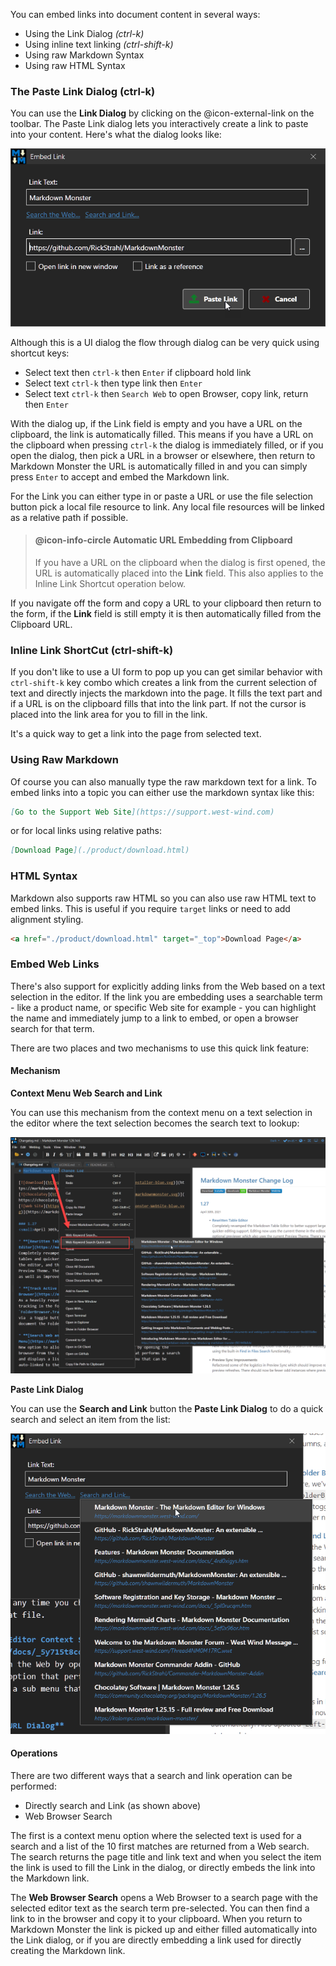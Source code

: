 ﻿You can embed links into document content in several ways:

* Using the Link Dialog *(ctrl-k)*
* Using inline text linking  *(ctrl-shift-k)*
* Using raw Markdown Syntax
* Using raw HTML Syntax

### The Paste Link Dialog (ctrl-k)
You can use the **Link Dialog** by clicking on the @icon-external-link on the toolbar. The Paste Link dialog lets you interactively create a link to paste into your content. Here's what the dialog looks like:

![](/images/pastelinkdialog.png)

Although this is a UI dialog the flow through dialog can be very quick using shortcut keys:

* Select text then `ctrl-k` then `Enter` if clipboard hold link
* Select text `ctrl-k` then type link then `Enter`
* Select text `ctrl-k` then `Search Web` to open Browser, copy link, return then `Enter`

With the dialog up, if the Link field is empty and you have a URL on the clipboard, the link is automatically filled. This means if you have a URL on the clipboard when pressing `ctrl-k` the dialog is immediately filled, or if you open the dialog, then pick a URL in a browser or elsewhere, then return to Markdown Monster the URL is automatically filled in and you can simply press `Enter` to accept and embed the Markdown link.

For the Link you can either type in or paste a URL or use the file selection button pick a local file resource to link. Any local file resources will be linked as a relative path if possible.

> #### @icon-info-circle Automatic URL Embedding from Clipboard
> If you have a URL on the clipboard when the dialog is first opened, the URL is automatically placed into the **Link** field. This also applies to the Inline Link Shortcut operation below.

If you navigate off the form and copy a URL to your clipboard then return to the form, if the **Link** field is still empty it is then automatically filled from the Clipboard URL.

### Inline Link ShortCut (ctrl-shift-k)
If you don't like to use a UI form to pop up you can get similar behavior with `ctrl-shift-k` key combo which creates a link from the current selection of text and directly injects the markdown into the page. It fills the text part and if a URL is on the clipboard fills that into the link part. If not the cursor is placed into the link area for you to fill in the link. 

It's a quick way to get a link into the page from selected text.

### Using Raw Markdown
Of course you can also manually type the raw markdown text for a link. To embed links into a topic you can either use the markdown syntax like this:

```markdown
[Go to the Support Web Site](https://support.west-wind.com)
```

or for local links using relative paths:

```markdown
[Download Page](./product/download.html)
```

### HTML Syntax
Markdown also supports raw HTML so you can also use raw HTML text to embed links. This is useful if you require `target` links or need to add alignment styling.

```markdown
<a href="./product/download.html" target="_top">Download Page</a>
```

### Embed Web Links
There's also support for explicitly adding links from the Web based on a text selection in the editor. If the link you are embedding uses a searchable term - like a product name, or specific Web site for example - you can highlight the name and immediately jump to a link to embed, or open a browser search for that term.

There are two places and two mechanisms to use this quick link feature:

#### Mechanism

**Context Menu Web Search and Link**  

You can use this mechanism from the context menu on a text selection in the editor where the text selection becomes the search text to lookup:

![](/images/WebKeyWordSearchLink.png)


**Paste Link Dialog**

You can use the **Search and Link** button the **Paste Link Dialog** to do a quick search and select an item from the list: 

![](/images/WebKeyWordSearchDialog.png)


#### Operations
There are two different ways that a search and link operation can be performed:

* Directly search and Link (as shown above)
* Web Browser Search

The first is a context menu option where the selected text is used for a search and a list of the 10 first matches are returned from a Web search. The search returns the page title and link text and when you select the item the link is used to fill the Link in the dialog, or directly embeds the link into the Markdown link.

The **Web Browser Search** opens a Web Browser to a search page with the selected editor text as the search term pre-selected. You can then find a link to in the browser and copy it to your clipboard. When you return to Markdown Monster the link is picked up and either filled automatically into the Link dialog, or if you are directly embedding a link used for directly creating the Markdown link.